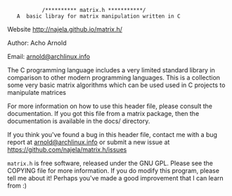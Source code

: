                /********** matrix.h ***********/
       A  basic libray for matrix manipulation written in C
       
       
Website          http://najela.github.io/matrix.h/

Author:          Acho Arnold

Email:           arnold@archlinux.info


The C programming language includes a very limited standard library in
comparison to other modern programming languages.  This is a collection
some very basic matrix algorithms which can be used  used in C projects to
manipulate matrices

For more information on how to use this header file, please consult the
documentation. If you got this file from a matrix package, then
the documentation is available in the docs/ directory. 

If you think you've found a bug in  this header file, contact me with a bug
report at arnold@archlinux.info or submit a new issue at 
https://github.com/najela/matrix.h/issues

`matrix.h` is free software, released under the GNU GPL. Please see the
COPYING file for more information. If you do modify this program,
please tell me about it! Perhaps you've made a good improvement that
I can learn from :)

